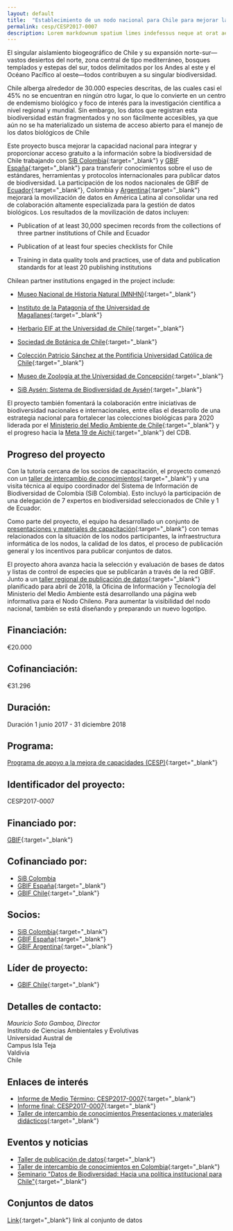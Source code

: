 ```yaml
---
layout: default
title:  "Establecimiento de un nodo nacional para Chile para mejorar la capacidad regional de América Latina"
permalink: cesp/CESP2017-0007
description: Lorem markdownum spatium limes indefessus neque at orat aestuat
---
```


El singular aislamiento biogeográfico de Chile y su expansión norte-sur—vastos desiertos del norte, zona central de tipo mediterráneo, bosques templados y estepas del sur, todos delimitados por los Andes al este y el Océano Pacífico al oeste—todos contribuyen a su singular biodiversidad.  

Chile alberga alrededor de 30.000 especies descritas, de las cuales casi el 45% no se encuentran en ningún otro lugar, lo que lo convierte en un centro de endemismo biológico y foco de interés para la investigación científica a nivel regional y mundial. Sin embargo, los datos que registran esta biodiversidad están fragmentados y no son fácilmente accesibles, ya que aún no se ha materializado un sistema de acceso abierto para el manejo de los datos biológicos de Chile  

Este proyecto busca mejorar la capacidad nacional para integrar y proporcionar acceso gratuito a la información sobre la biodiversidad de Chile trabajando con [SiB Colombia](https://www.gbif.org/country/CO){:target="_blank"} y [GBIF España](https://www.gbif.org/country/ES){:target="_blank"} para transferir conocimientos sobre el uso de estándares, herramientas y protocolos internacionales para publicar datos de biodiversidad. La participación de los nodos nacionales de GBIF de [Ecuador](https://www.gbif.org/country/EC){:target="_blank"}, Colombia y [Argentina](https://www.gbif.org/country/AR){:target="_blank"} mejorará la movilización de datos en América Latina al consolidar una red de colaboración altamente especializada para la gestión de datos biológicos. Los resultados de la movilización de datos incluyen:  
- Publication of at least 30,000 specimen records from the collections of three partner institutions of Chile and Ecuador

- Publication of at least four species checklists for Chile

- Training in data quality tools and practices, use of data and publication standards for at least 20 publishing institutions  


Chilean partner institutions engaged in the project include:

- [Museo Nacional de Historia Natural (MNHN)](http://www.mnhn.cl/){:target="_blank"}

- [Instituto de la Patagonia of the Universidad de Magallanes](http://www.umag.cl/p.php?id=12){:target="_blank"}

- [Herbario EIF at the Universidad de Chile](http://www.forestal.uchile.cl/noticias/131230/herbario-de-la-facultad-un-tesoro-vegetal-para-conocer-nuestra-flora){:target="_blank"}

- [Sociedad de Botánica de Chile](http://www2.udec.cl/~botanica){:target="_blank"}

- [Colección Patricio Sánchez at the Pontificia Universidad Católica de Chile](http://coleccionpatriciosanchez.cl/){:target="_blank"}

- [Museo de Zoología at the Universidad de Concepción](http://www.naturalesudec.cl/zoologia-museo){:target="_blank"}

- [SiB Aysén: Sistema de Biodiversidad de Aysén](https://kataix.umag.cl/sib-aysen){:target="_blank"}

El proyecto también fomentará la colaboración entre iniciativas de biodiversidad nacionales e internacionales, entre ellas el desarrollo de una estrategia nacional para fortalecer las colecciones biológicas para 2020 liderada por el [Ministerio del Medio Ambiente de Chile](http://portal.mma.gob.cl/){:target="_blank"} y el progreso hacia la [Meta 19 de Aichi](https://www.cbd.int/aichi-targets/target/19){:target="_blank"} del CDB.  

## Progreso del proyecto

Con la tutoría cercana de los socios de capacitación, el proyecto comenzó con un [taller de intercambio de conocimientos](https://www.gbif.org/event/3v7MRVYDnGegYS2uSGseWM/knowledge-sharing-workshop-in-colombia){:target="_blank"} y una visita técnica al equipo coordinador del Sistema de Información de Biodiversidad de Colombia (SiB Colombia). Esto incluyó la participación de una delegación de 7 expertos en biodiversidad seleccionados de Chile y 1 de Ecuador.  

Como parte del proyecto, el equipo ha desarrollado un conjunto de [presentaciones y materiales de capacitación](https://drive.google.com/drive/folders/1rHpnoVz0MDOOhgBTY545mN1JHX3qgZnL?usp=sharing){:target="_blank"} con temas relacionados con la situación de los nodos participantes, la infraestructura informática de los nodos, la calidad de los datos, el proceso de publicación general y los incentivos para publicar conjuntos de datos.  

El proyecto ahora avanza hacia la selección y evaluación de bases de datos y listas de control de especies que se publicarán a través de la red GBIF. Junto a un [taller regional de publicación de datos](https://www.gbif.org/event/66MJVD01by66WQk8yUmSYu/data-publishing-workshop){:target="_blank"} planificado para abril de 2018, la Oficina de Información y Tecnología del Ministerio del Medio Ambiente está desarrollando una página web informativa para el Nodo Chileno. Para aumentar la visibilidad del nodo nacional, también se está diseñando y preparando un nuevo logotipo.  


## Financiación: 

€20.000

## Cofinanciación: 

€31.296

## Duración: 

Duración 1 junio 2017 - 31 diciembre 2018

## Programa: 

[Programa de apoyo a la mejora de capacidades (CESP)](https://www.gbif.org/programme/82219){:target="_blank"}

## Identificador del proyecto: 

CESP2017-0007

## Financiado por:

[GBIF](http://www.gbif.org/){:target="_blank"}

## Cofinanciado por:

* [SiB Colombia](https://www.biodiversidad.co)
* [GBIF España](http://www.gbif.es/){:target="_blank"}
* [GBIF Chile](http://www.gbif.org/country/CL/summary){:target="_blank"}

## Socios:

* [SiB Colombia](https://www.gbif.org/country/CO/about){:target="_blank"}
* [GBIF España](https://www.gbif.org/country/ES/about){:target="_blank"}
* [GBIF Argentina](https://www.gbif.org/country/AR/about){:target="_blank"}


## Líder de proyecto:

* [GBIF Chile](https://www.gbif.org/country/CL/about){:target="_blank"}

## Detalles de contacto:

*Mauricio Soto Gamboa, Director*  
Instituto de Ciencias Ambientales y Evolutivas  
Universidad Austral de   
Campus Isla Teja  
Valdivia  
Chile

## Enlaces de interés

- [Informe de Medio Término: CESP2017-0007](https://assets.ctfassets.net/uo17ejk9rkwj/CXzqXAXQOcMOcSMIgs6eA/fe2f95e0f67f37f6d1ac529019701f2c/CESP2017-0007_Mid-term_report_template_final.pdf){:target="_blank"}
- [Informe final: CESP2017-0007](https://assets.ctfassets.net/uo17ejk9rkwj/4RHBj9RFOFX32B0dCe95C9/097e9a3cca5b097416a729b6dae534ad/2017_CESP_Final_Activity_Report_signal.pdf){:target="_blank"}
- [Taller de intercambio de conocimientos Presentaciones y materiales didácticos](https://drive.google.com/drive/folders/1rHpnoVz0MDOOhgBTY545mN1JHX3qgZnL?usp=sharing){:target="_blank"}


## Eventos y noticias

- [Taller de publicación de datos](https://www.gbif.org/event/66MJVD01by66WQk8yUmSYu/data-publishing-workshop){:target="_blank"}
- [Taller de intercambio de conocimientos en Colombia](https://www.gbif.org/event/3v7MRVYDnGegYS2uSGseWM/knowledge-sharing-workshop-in-colombia){:target="_blank"}
- [Seminario "Datos de Biodiversidad: Hacia una política institucional para Chile"](https://www.gbif.org/event/2XjPTTYPAsoe2eQQCee4QY/seminar-on-biodiversity-data-towards-an-institutional-policy-for-chile){:target="_blank"}

## Conjuntos de datos

[Link](https://www.gbif.org/project/83351/establishing-a-national-node-for-chile-to-enhance-latin-america-regional-capacity#datasets){:target="_blank"} link al conjunto de datos
